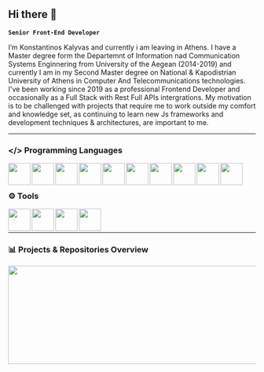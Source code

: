 ## Hi there 👋

**`Senior Front-End Developer`** 

I’m Konstantinos Kalyvas and currently i am leaving in Athens.
I have a Master degree form the Departemnt of Information nad Communication Systems Enginnering from University of the Aegean (2014-2019) and currently I am in my Second Master degree on National & Kapodistrian University of Athens in Computer And Telecommunications technologies. I've been working since 2019 as a professional Frontend Developer and occasionally as a Full Stack with Rest Full APIs intergrations.
My motivation is to be challenged with projects that require me to work outside my comfort and knowledge set, as continuing to learn new Js frameworks and development techniques & architectures, are important to me.

---
### </> Programming Languages
 <div margin-top="15">
  <img align="left" src="https://cdn.jsdelivr.net/gh/devicons/devicon@latest/icons/vuejs/vuejs-original-wordmark.svg" width="45px"/>
  <img align="left" src="https://cdn.jsdelivr.net/gh/devicons/devicon@latest/icons/nuxtjs/nuxtjs-original.svg" width="45px" />
  <img align="left" src="https://cdn.jsdelivr.net/gh/devicons/devicon@latest/icons/react/react-original-wordmark.svg" width="45px"/>
  <img align="left" src="https://cdn.jsdelivr.net/gh/devicons/devicon@latest/icons/javascript/javascript-original.svg" width="45px"/>
  <img align="left" src="https://cdn.jsdelivr.net/gh/devicons/devicon@latest/icons/css3/css3-original.svg" width="45px"/>
  <img align="left" src="https://cdn.jsdelivr.net/gh/devicons/devicon@latest/icons/html5/html5-original.svg" width="45px"/>
  <img align="left" src="https://cdn.jsdelivr.net/gh/devicons/devicon@latest/icons/tailwindcss/tailwindcss-original.svg" width="45px"/>
  <img align="left" src="https://cdn.jsdelivr.net/gh/devicons/devicon@latest/icons/bootstrap/bootstrap-original.svg" width="45px"/>
  <img align="left" src="https://cdn.jsdelivr.net/gh/devicons/devicon@latest/icons/java/java-original.svg" width="45px"/>
  <img align="left" src="https://cdn.jsdelivr.net/gh/devicons/devicon@latest/icons/spring/spring-original.svg" width="45px"/>
 </div>

 <br/>
 <br/>

### ⚙️ Tools
 <img align="left" src="https://cdn.jsdelivr.net/gh/devicons/devicon@latest/icons/linux/linux-original.svg" width="45px"/>
 <img align="left" src="https://cdn.jsdelivr.net/gh/devicons/devicon@latest/icons/git/git-original.svg" width="45px"/>
 <img align="left" src="https://cdn.jsdelivr.net/gh/devicons/devicon@latest/icons/npm/npm-original-wordmark.svg" width="45px"/>
 <img align="left" src="https://cdn.jsdelivr.net/gh/devicons/devicon@latest/icons/yarn/yarn-original.svg" width="45px"/>

 <br/>
 <br/>
 
---

 ### 📊 Projects & Repositories Overview
 <div align="center" href="https://github.com/anuraghazra/github-readme-stats">
  <img width=900 height=200 align="center" src="https://github-readme-stats.vercel.app/api?username=pateras95&show_icons=true&rank_icon=github&theme=radical" />
</div>
<!--  ![Anurag's GitHub stats](https://github-readme-stats.vercel.app/api?username=pateras95&show_icons=true&rank_icon=github&theme=radical) -->

<!--
**pateras95/pateras95** is a ✨ _special_ ✨ repository because its `README.md` (this file) appears on your GitHub profile.

Here are some ideas to get you started:

- 🔭 I’m currently working on ...
- 🌱 I’m currently learning ...
- 👯 I’m looking to collaborate on ...
- 🤔 I’m looking for help with ...
- 💬 Ask me about ...
- 📫 How to reach me: ...
- 😄 Pronouns: ...
- ⚡ Fun fact: ...
-->
